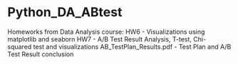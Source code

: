 # Python_DA_ABtest
Homeworks from Data Analysis course:
HW6 - Visualizations using matplotlib and seaborn
HW7 - A/B Test Result Analysis, T-test, Chi-squared test and visualizations 
AB_TestPlan_Results.pdf - Test Plan and A/B Test Result conclusion 

